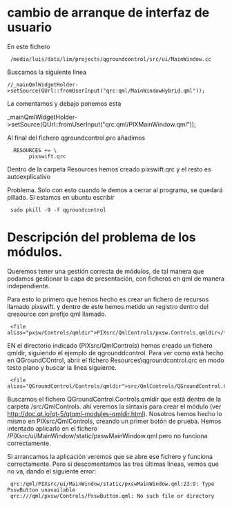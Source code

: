 # cambio de arranque de interfaz de usuario

En este fichero

     /media/luis/data/lim/projects/qgroundcontrol/src/ui/MainWindow.cc

Buscamos la siguiente linea

    //_mainQmlWidgetHolder->setSource(QUrl::fromUserInput("qrc:qml/MainWindowHybrid.qml"));

La comentamos y debajo ponemos esta

_mainQmlWidgetHolder->setSource(QUrl::fromUserInput("qrc:qml/PIXMainWindow.qml"));

Al final del fichero qgroundcontrol.pro añadimos

      RESOURCES += \
           pixswift.qrc

Dentro de la carpeta Resources hemos creado pixswift.qrc y el resto es autoexplicativo

Problema. Solo con esto cuando le demos a cerrar al programa, se quedará pillado. Si estamos en ubuntu escribir

     sudo pkill -9 -f qgroundcontrol

# Descripción del problema de los módulos.

Queremos tener una gestión correcta de módulos, de tal manera que podamos gestionar la capa de presentación, con ficheros en qml de manera independiente.

Para esto lo primero que hemos hecho es crear un fichero de recursos llamado pixswift. y dentro de este hemos metido un registro dentro del qresource con prefijo qml llamado.

     <file alias="pxsw/Controls/qmldir">PIXsrc/QmlControls/pxsw.Controls.qmldir</file>

EN el directorio indicado (PIXsrc/QmlControls) hemos creado un fichero qmldir, siguiendo el ejemplo de qgrounddcontrol. Para ver como está hecho en QGroundCOntrol,
abrir el fichero Resources\qgroundcontrol.qrc en modo testo plano y buscar la linea siguiente.

     <file alias="QGroundControl/Controls/qmldir">src/QmlControls/QGroundControl.Controls.qmldir</file>

Buscamos el fichero QGroundControl.Controls.qmldir que está dentro de la carpeta /src/QmlControls. ahí veremos la sintaxis para crear el
módulo (ver http://doc.qt.io/qt-5/qtqml-modules-qmldir.html). Nosotros hemos hecho lo mismo en PIXsrc/QmlControls, creando un primer botón
de prueba. Hemos intentado aplicarlo en el fichero /PIXsrc/ui/MainWindow/static/pxswMainWindow.qml pero no funciona correctamente.

Si arrancamos la aplicación veremos que se abre ese fichero y funciona correctamente. Pero si descomentamos las tres últimas lineas, vemos
que no va, dando el siguiente error:

     qrc:/qml/PIXsrc/ui/MainWindow/static/pxswMainWindow.qml:23:9: Type PxswButton unavailable
     qrc:///qml/pxsw/Controls/PxswButton.qml: No such file or directory





